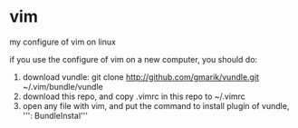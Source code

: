 # vim  
my configure of vim on linux  

if you use the configure of vim on a new computer, you should do:  
1. download vundle: git clone http://github.com/gmarik/vundle.git ~/.vim/bundle/vundle  
2. download this repo, and copy .vimrc in this repo to ~/.vimrc  
3. open any file with vim, and put the command to install plugin of vundle, ''': BundleInstal'''  
